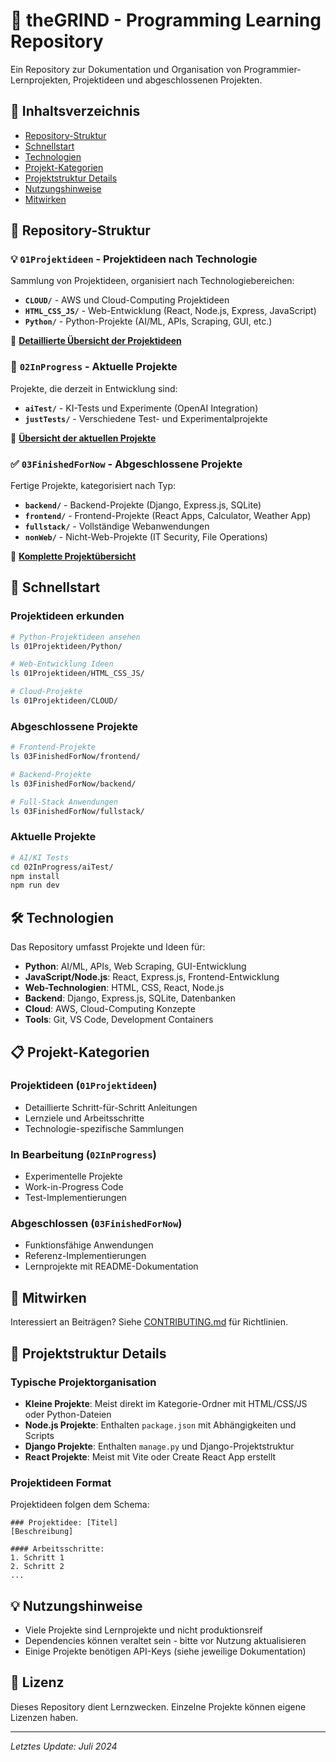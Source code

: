 # 🎯 theGRIND - Programming Learning Repository

Ein Repository zur Dokumentation und Organisation von Programmier-Lernprojekten, Projektideen und abgeschlossenen Projekten.

## 📑 Inhaltsverzeichnis

- [Repository-Struktur](#-repository-struktur)
- [Schnellstart](#-schnellstart)
- [Technologien](#️-technologien)
- [Projekt-Kategorien](#-projekt-kategorien)
- [Projektstruktur Details](#-projektstruktur-details)
- [Nutzungshinweise](#-nutzungshinweise)
- [Mitwirken](#-mitwirken)

## 📁 Repository-Struktur

### 💡 `01Projektideen` - Projektideen nach Technologie
Sammlung von Projektideen, organisiert nach Technologiebereichen:

- **`CLOUD/`** - AWS und Cloud-Computing Projektideen
- **`HTML_CSS_JS/`** - Web-Entwicklung (React, Node.js, Express, JavaScript)
- **`Python/`** - Python-Projekte (AI/ML, APIs, Scraping, GUI, etc.)

📖 **[Detaillierte Übersicht der Projektideen](01Projektideen/README.md)**

### 🚧 `02InProgress` - Aktuelle Projekte
Projekte, die derzeit in Entwicklung sind:

- **`aiTest/`** - KI-Tests und Experimente (OpenAI Integration)
- **`justTests/`** - Verschiedene Test- und Experimentalprojekte

📖 **[Übersicht der aktuellen Projekte](02InProgress/README.md)**

### ✅ `03FinishedForNow` - Abgeschlossene Projekte
Fertige Projekte, kategorisiert nach Typ:

- **`backend/`** - Backend-Projekte (Django, Express.js, SQLite)
- **`frontend/`** - Frontend-Projekte (React Apps, Calculator, Weather App)
- **`fullstack/`** - Vollständige Webanwendungen
- **`nonWeb/`** - Nicht-Web-Projekte (IT Security, File Operations)

📖 **[Komplette Projektübersicht](03FinishedForNow/README.md)**

## 🚀 Schnellstart

### Projektideen erkunden
```bash
# Python-Projektideen ansehen
ls 01Projektideen/Python/

# Web-Entwicklung Ideen
ls 01Projektideen/HTML_CSS_JS/

# Cloud-Projekte
ls 01Projektideen/CLOUD/
```

### Abgeschlossene Projekte
```bash
# Frontend-Projekte
ls 03FinishedForNow/frontend/

# Backend-Projekte  
ls 03FinishedForNow/backend/

# Full-Stack Anwendungen
ls 03FinishedForNow/fullstack/
```

### Aktuelle Projekte
```bash
# AI/KI Tests
cd 02InProgress/aiTest/
npm install
npm run dev
```

## 🛠️ Technologien

Das Repository umfasst Projekte und Ideen für:

- **Python**: AI/ML, APIs, Web Scraping, GUI-Entwicklung
- **JavaScript/Node.js**: React, Express.js, Frontend-Entwicklung
- **Web-Technologien**: HTML, CSS, React, Node.js
- **Backend**: Django, Express.js, SQLite, Datenbanken
- **Cloud**: AWS, Cloud-Computing Konzepte
- **Tools**: Git, VS Code, Development Containers

## 📋 Projekt-Kategorien

### Projektideen (`01Projektideen`)
- Detaillierte Schritt-für-Schritt Anleitungen
- Lernziele und Arbeitsschritte
- Technologie-spezifische Sammlungen

### In Bearbeitung (`02InProgress`)  
- Experimentelle Projekte
- Work-in-Progress Code
- Test-Implementierungen

### Abgeschlossen (`03FinishedForNow`)
- Funktionsfähige Anwendungen
- Referenz-Implementierungen
- Lernprojekte mit README-Dokumentation

## 🤝 Mitwirken

Interessiert an Beiträgen? Siehe [CONTRIBUTING.md](CONTRIBUTING.md) für Richtlinien.

## 📁 Projektstruktur Details

### Typische Projektorganisation
- **Kleine Projekte**: Meist direkt im Kategorie-Ordner mit HTML/CSS/JS oder Python-Dateien
- **Node.js Projekte**: Enthalten `package.json` mit Abhängigkeiten und Scripts
- **Django Projekte**: Enthalten `manage.py` und Django-Projektstruktur
- **React Projekte**: Meist mit Vite oder Create React App erstellt

### Projektideen Format
Projektideen folgen dem Schema:
```
### Projektidee: [Titel]
[Beschreibung]

#### Arbeitsschritte:
1. Schritt 1
2. Schritt 2
...
```

## 💡 Nutzungshinweise

- Viele Projekte sind Lernprojekte und nicht produktionsreif
- Dependencies können veraltet sein - bitte vor Nutzung aktualisieren
- Einige Projekte benötigen API-Keys (siehe jeweilige Dokumentation)

## 📄 Lizenz

Dieses Repository dient Lernzwecken. Einzelne Projekte können eigene Lizenzen haben.

---

*Letztes Update: Juli 2024*